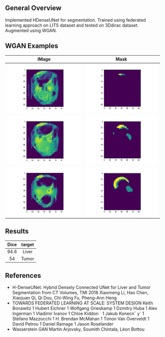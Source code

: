 ## General Overview
Implemented HDenseUNet for segmentation. Trained using federated learning approach on LITS dataset and tested on 3Ddirac dataset. Augmented using WGAN.


## WGAN Examples


IMage          |  Mask
:-------------------------:|:-------------------------:
![](image_2.png)  |  ![](seg_2.png)
![](image_1.png)  |  ![](seg_1.png)
![](image.png)  |  ![](seg.png)

## Results

Dice          |  target
:-------------------------:|:-------------------------:
94.6  |  Liver
54  |  Tumor


## References
- H-DenseUNet: Hybrid Densely Connected UNet for Liver and Tumor Segmentation from CT Volumes, TMI 2018 Xiaomeng Li, Hao Chen, Xiaojuan Qi, Qi Dou, Chi-Wing Fu, Pheng-Ann Heng
- TOWARDS FEDERATED LEARNING AT SCALE: SYSTEM DESIGN Keith Bonawitz 1 Hubert Eichner 1 Wolfgang Grieskamp 1 Dzmitry Huba 1 Alex Ingerman 1 Vladimir Ivanov 1
Chloe Kiddon ´
1 Jakub Konecnˇ y´
1 Stefano Mazzocchi 1 H. Brendan McMahan 1 Timon Van Overveldt 1
David Petrou 1 Daniel Ramage 1 Jason Roselander 
- Wasserstein GAN Martin Arjovsky, Soumith Chintala, Léon Bottou
